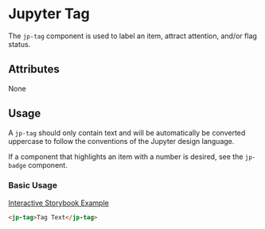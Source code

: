 # Jupyter Tag

The `jp-tag` component is used to label an item, attract attention, and/or flag status.

## Attributes

None

## Usage

A `jp-tag` should only contain text and will be automatically be converted uppercase to follow the conventions of the Jupyter design language.

If a component that highlights an item with a number is desired, see the `jp-badge` component.

### Basic Usage

[Interactive Storybook Example](https://jupyterlab-contrib.github.io/jupyter-ui-toolkit/?path=/story/library-tag--default)

```html
<jp-tag>Tag Text</jp-tag>
```
